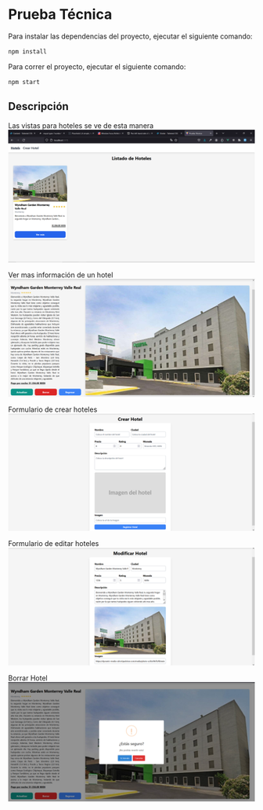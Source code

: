 # Prueba Técnica

Para instalar las dependencias del proyecto, ejecutar el siguiente comando:

```bash
npm install
```

Para correr el proyecto, ejecutar el siguiente comando:

```bash
npm start
```

## Descripción

Las vistas para hoteles se ve de esta manera
![Imagen vista](image.png)

Ver mas información de un hotel
![Mas información](image-3.png)

Formulario de crear hoteles
![Crear Hotel](image-1.png)

Formulario de editar hoteles
![Modificar Hotel](image-2.png)

Borrar Hotel
![Borrar Hotel](image-4.png)
